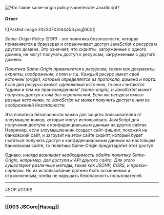 ![Что такое same-origin policy в контексте JavaScript?](https://youtu.be/IooJ3P2VUYs?t=612)

#### Ответ

![[Pasted image 20230703144453.png|600]]

*Same-Origin Policy (SOP)* - это политика безопасности, которая применяется в браузерах и ограничивает доступ JavaScript к ресурсам другого домена. Это означает, что скрипты, загруженные с одного домена, не могут получать доступ к ресурсам, загруженным с другого домена.

*Политика Same-Origin применяется к ресурсам, таким как документы, скрипты, изображения, стили и т.д. Каждый ресурс имеет свой источник (origin), который определяется из протокола, домена и порта. Если два ресурса имеют одинаковый источник, то они считаются "одним и тем же происхождением" (same-origin), и JavaScript может получать доступ к ним без ограничений. Если же ресурсы имеют разные источники, то JavaScript не может получить доступ к ним из соображений безопасности.*

Эта политика безопасности важна для защиты пользователей от злоумышленников, которые могут использовать JavaScript для получения доступа к конфиденциальным данным на других сайтах. Например, если злоумышленник создаст сайт-фишинг, похожий на банковский сайт, и загрузит на этом сайте скрипт, который будет пытаться получить доступ к конфиденциальным данным на настоящем банковском сайте, то политика Same-Origin предотвратит этот доступ.

Однако, *иногда возникает необходимость обойти политику Same-Origin, например, для доступа к API другого сайта. Для этого существуют различные методы, такие как JSONP, CORS, и прокси-серверы.* Но их использование должно быть осознанным и ограниченным, чтобы не нарушать безопасность пользователей.

___
 #SOP #CORS

___

### [[003 JSCore|Назад]]